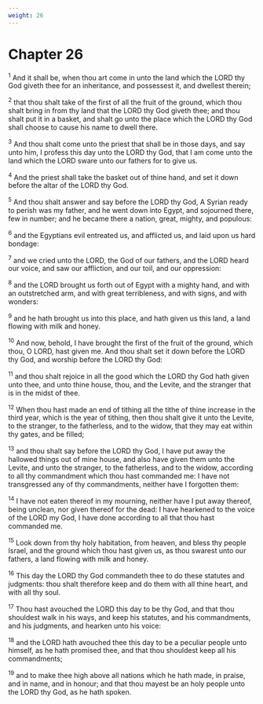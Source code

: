 ```yaml
---
weight: 26
---
```


# Chapter 26

<sup>1</sup> And it shall be, when thou art come in unto the land which the LORD thy God giveth thee for an inheritance, and possessest it, and dwellest therein; 

<sup>2</sup> that thou shalt take of the first of all the fruit of the ground, which thou shalt bring in from thy land that the LORD thy God giveth thee; and thou shalt put it in a basket, and shalt go unto the place which the LORD thy God shall choose to cause his name to dwell there. 

<sup>3</sup> And thou shalt come unto the priest that shall be in those days, and say unto him, I profess this day unto the LORD thy God, that I am come unto the land which the LORD sware unto our fathers for to give us. 

<sup>4</sup> And the priest shall take the basket out of thine hand, and set it down before the altar of the LORD thy God. 

<sup>5</sup> And thou shalt answer and say before the LORD thy God, A Syrian ready to perish was my father, and he went down into Egypt, and sojourned there, few in number; and he became there a nation, great, mighty, and populous: 

<sup>6</sup> and the Egyptians evil entreated us, and afflicted us, and laid upon us hard bondage: 

<sup>7</sup> and we cried unto the LORD, the God of our fathers, and the LORD heard our voice, and saw our affliction, and our toil, and our oppression: 

<sup>8</sup> and the LORD brought us forth out of Egypt with a mighty hand, and with an outstretched arm, and with great terribleness, and with signs, and with wonders: 

<sup>9</sup> and he hath brought us into this place, and hath given us this land, a land flowing with milk and honey. 

<sup>10</sup> And now, behold, I have brought the first of the fruit of the ground, which thou, O LORD, hast given me. And thou shalt set it down before the LORD thy God, and worship before the LORD thy God: 

<sup>11</sup> and thou shalt rejoice in all the good which the LORD thy God hath given unto thee, and unto thine house, thou, and the Levite, and the stranger that is in the midst of thee. 

<sup>12</sup> When thou hast made an end of tithing all the tithe of thine increase in the third year, which is the year of tithing, then thou shalt give it unto the Levite, to the stranger, to the fatherless, and to the widow, that they may eat within thy gates, and be filled; 

<sup>13</sup> and thou shalt say before the LORD thy God, I have put away the hallowed things out of mine house, and also have given them unto the Levite, and unto the stranger, to the fatherless, and to the widow, according to all thy commandment which thou hast commanded me: I have not transgressed any of thy commandments, neither have I forgotten them: 

<sup>14</sup> I have not eaten thereof in my mourning, neither have I put away thereof, being unclean, nor given thereof for the dead: I have hearkened to the voice of the LORD my God, I have done according to all that thou hast commanded me. 

<sup>15</sup> Look down from thy holy habitation, from heaven, and bless thy people Israel, and the ground which thou hast given us, as thou swarest unto our fathers, a land flowing with milk and honey. 

<sup>16</sup> This day the LORD thy God commandeth thee to do these statutes and judgments: thou shalt therefore keep and do them with all thine heart, and with all thy soul. 

<sup>17</sup> Thou hast avouched the LORD this day to be thy God, and that thou shouldest walk in his ways, and keep his statutes, and his commandments, and his judgments, and hearken unto his voice: 

<sup>18</sup> and the LORD hath avouched thee this day to be a peculiar people unto himself, as he hath promised thee, and that thou shouldest keep all his commandments; 

<sup>19</sup> and to make thee high above all nations which he hath made, in praise, and in name, and in honour; and that thou mayest be an holy people unto the LORD thy God, as he hath spoken. 



